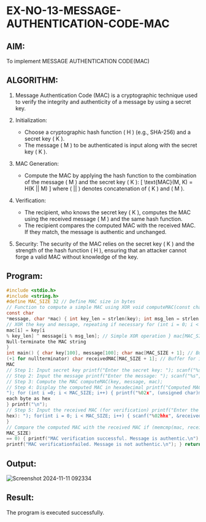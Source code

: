 # EX-NO-13-MESSAGE-AUTHENTICATION-CODE-MAC

## AIM:
To implement MESSAGE AUTHENTICATION CODE(MAC)

## ALGORITHM:

1. Message Authentication Code (MAC) is a cryptographic technique used to verify the integrity and authenticity of a message by using a secret key.

2. Initialization:
   - Choose a cryptographic hash function \( H \) (e.g., SHA-256) and a secret key \( K \).
   - The message \( M \) to be authenticated is input along with the secret key \( K \).

3. MAC Generation:
   - Compute the MAC by applying the hash function to the combination of the message \( M \) and the secret key \( K \): 
     \[
     \text{MAC}(M, K) = H(K || M)
     \]
     where \( || \) denotes concatenation of \( K \) and \( M \).

4. Verification:
   - The recipient, who knows the secret key \( K \), computes the MAC using the received message \( M \) and the same hash function.
   - The recipient compares the computed MAC with the received MAC. If they match, the message is authentic and unchanged.

5. Security: The security of the MAC relies on the secret key \( K \) and the strength of the hash function \( H \), ensuring that an attacker cannot forge a valid MAC without knowledge of the key.

## Program:
```C
#include <stdio.h>
#include <string.h>
#define MAC_SIZE 32 // Define MAC size in bytes
// Function to compute a simple MAC using XOR void computeMAC(const char *key,
const char
*message, char *mac) { int key_len = strlen(key); int msg_len = strlen(message);
// XOR the key and message, repeating if necessary for (int i = 0; i < MAC_SIZE; i++) {
mac[i] = key[i
% key_len] ^ message[i % msg_len]; // Simple XOR operation } mac[MAC_SIZE] = '\0'; //
Null-terminate the MAC string
}
int main() { char key[100], message[100]; char mac[MAC_SIZE + 1]; // Buffer for MAC
(+1 for nullterminator) char receivedMAC[MAC_SIZE + 1]; // Buffer for input of received
MAC
// Step 1: Input secret key printf("Enter the secret key: "); scanf("%s", key);
// Step 2: Input the message printf("Enter the message: "); scanf("%s", message);
// Step 3: Compute the MAC computeMAC(key, message, mac);
// Step 4: Display the computed MAC in hexadecimal printf("Computed MAC (in hex):
"); for (int i =0; i < MAC_SIZE; i++) { printf("%02x", (unsigned char)mac[i]); // Print
each byte as hex
} printf("\n");
// Step 5: Input the received MAC (for verification) printf("Enter the received MAC (as
hex): "); for(int i = 0; i < MAC_SIZE; i++) { scanf("%02hhx", &receivedMAC[i]);
}
// Compare the computed MAC with the received MAC if (memcmp(mac, receivedMAC,
MAC_SIZE)
== 0) { printf("MAC verification successful. Message is authentic.\n"); } else {
printf("MAC verificationfailed. Message is not authentic.\n"); } return 0; }

```

## Output:
![Screenshot 2024-11-11 092334](https://github.com/user-attachments/assets/ab0daed7-ada0-4631-a7f0-d6518c164666)




## Result:
The program is executed successfully.
